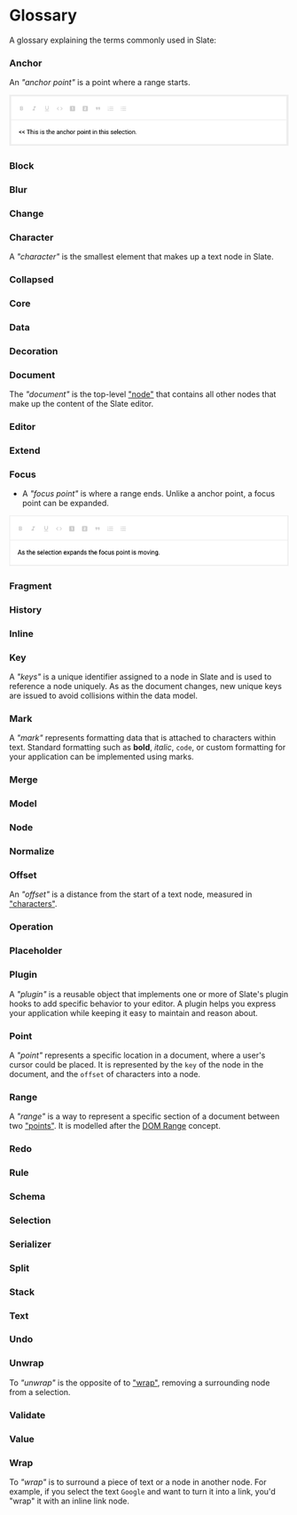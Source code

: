 # Glossary

A glossary explaining the terms commonly used in Slate:

### Anchor

An *"anchor point"* is a point where a range starts.

![An animated gif illustrating an anchor point within a selection](../images/glossary/anchor-point.gif "Anchor Point")

### Block

### Blur

### Change

### Character

A *"character"* is the smallest element that makes up a text node in Slate.

### Collapsed

### Core

### Data

### Decoration

### Document

The *"document"* is the top-level ["node"](#node) that contains all other nodes that make up the content of the Slate editor.

### Editor

### Extend

### Focus

* A *"focus point"* is where a range ends. Unlike a anchor point, a focus point can be expanded.

![An animated gif illustrating the focus point as it changes for an expanding selection](../images/glossary/focus-point.gif "Focus Point") 

### Fragment

### History

### Inline

### Key

A *"keys"* is a unique identifier assigned to a node in Slate and is used to reference a node uniquely. As as the document changes, new unique keys are issued to avoid collisions within the data model. 

### Mark

A *"mark"* represents formatting data that is attached to characters within text. Standard formatting such as **bold**, _italic_, `code`, or custom formatting for your application can be implemented using marks.

### Merge

### Model

### Node

### Normalize

### Offset

An *"offset"* is a distance from the start of a text node, measured in ["characters"](#character).

### Operation

### Placeholder

### Plugin

A *"plugin"* is a reusable object that implements one or more of Slate's plugin hooks to add specific behavior to your editor. A plugin helps you express your application while keeping it easy to maintain and reason about.  

### Point

A *"point"* represents a specific location in a document, where a user's cursor could be placed. It is represented by the `key` of the node in the document, and the `offset` of characters into a node.

### Range

A *"range"* is a way to represent a specific section of a document between two ["points"](#point). It is modelled after the [DOM Range](https://developer.mozilla.org/en-US/docs/Web/API/Range) concept.

### Redo

### Rule

### Schema

### Selection

### Serializer

### Split

### Stack

### Text

### Undo

### Unwrap

To *"unwrap"* is the opposite of to ["wrap"](#wrap), removing a surrounding node from a selection.

### Validate

### Value

### Wrap

To *"wrap"* is to surround a piece of text or a node in another node. For example, if you select the text `Google` and want to turn it into a link, you'd "wrap" it with an inline link node.
